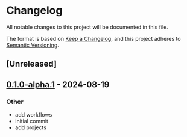 # Changelog
All notable changes to this project will be documented in this file.

The format is based on [Keep a Changelog](https://keepachangelog.com/en/1.0.0/),
and this project adheres to [Semantic Versioning](https://semver.org/spec/v2.0.0.html).

## [Unreleased]

## [0.1.0-alpha.1](https://github.com/ratnaraj7/origami-engine/releases/tag/origami-macros-v0.1.0-alpha.1) - 2024-08-19

### Other
- add workflows
- initial commit
- add projects
